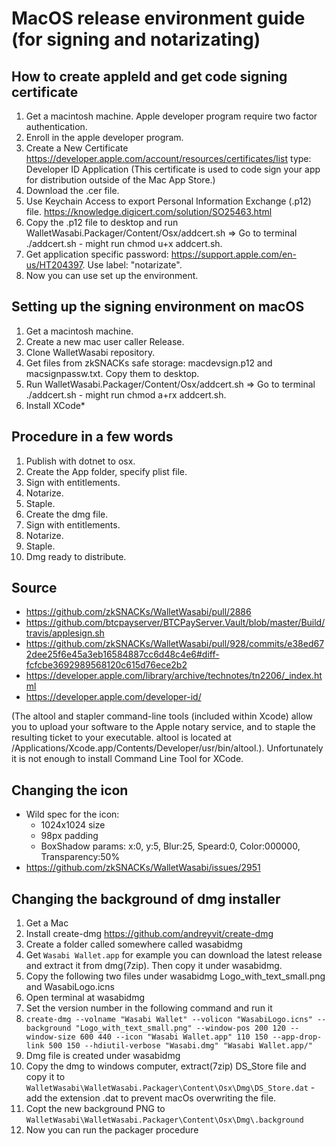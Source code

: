 # MacOS release environment guide (for signing and notarizating)

## How to create appleId and get code signing certificate

1. Get a macintosh machine. Apple developer program require two factor authentication.
2. Enroll in the apple developer program.
3. Create a New Certificate https://developer.apple.com/account/resources/certificates/list type: Developer ID Application (This certificate is used to code sign your app for distribution outside of the Mac App Store.)
4. Download the .cer file.
5. Use Keychain Access to export Personal Information Exchange (.p12) file. https://knowledge.digicert.com/solution/SO25463.html
6. Copy the .p12 file to desktop and run WalletWasabi.Packager/Content/Osx/addcert.sh => Go to terminal ./addcert.sh - might run chmod u+x addcert.sh.
7. Get application specific password: https://support.apple.com/en-us/HT204397. Use label: "notarizate".
8. Now you can use set up the environment.

## Setting up the signing environment on macOS

1. Get a macintosh machine.
2. Create a new mac user caller Release.
3. Clone WalletWasabi repository.
4. Get files from zkSNACKs safe storage: macdevsign.p12 and macsignpassw.txt. Copy them to desktop.
5. Run WalletWasabi.Packager/Content/Osx/addcert.sh => Go to terminal ./addcert.sh - might run chmod a+rx addcert.sh.
6. Install XCode*

## Procedure in a few words

1. Publish with dotnet to osx.
2. Create the App folder, specify plist file.
3. Sign with entitlements.
4. Notarize.
4. Staple.
5. Create the dmg file.
6. Sign with entitlements.
7. Notarize.
8. Staple.
9. Dmg ready to distribute.

## Source

- https://github.com/zkSNACKs/WalletWasabi/pull/2886
- https://github.com/btcpayserver/BTCPayServer.Vault/blob/master/Build/travis/applesign.sh
- https://github.com/zkSNACKs/WalletWasabi/pull/928/commits/e38ed672dee25f6e45a3eb16584887cc6d48c4e6#diff-fcfcbe3692989568120c615d76ece2b2
- https://developer.apple.com/library/archive/technotes/tn2206/_index.html
- https://developer.apple.com/developer-id/

(The altool and stapler command-line tools (included within Xcode) allow you to upload your software to the Apple notary service, and to staple the resulting ticket to your executable. altool is located at /Applications/Xcode.app/Contents/Developer/usr/bin/altool.). Unfortunately it is not enough to install Command Line Tool for XCode. 

## Changing the icon

- Wild spec for the icon:
  - 1024x1024 size
  - 98px padding
  - BoxShadow params: x:0, y:5, Blur:25, Speard:0, Color:000000, Transparency:50%
- https://github.com/zkSNACKs/WalletWasabi/issues/2951

## Changing the background of dmg installer

1. Get a Mac
2. Install create-dmg https://github.com/andreyvit/create-dmg 
3. Create a folder called somewhere called wasabidmg
4. Get `Wasabi Wallet.app` for example you can download the latest release and extract it from dmg(7zip). Then copy it under wasabidmg.
5. Copy the following two files under wasabidmg Logo_with_text_small.png and WasabiLogo.icns
6. Open terminal at wasabidmg
7. Set the version number in the following command and run it
9. `create-dmg --volname "Wasabi Wallet" --volicon "WasabiLogo.icns" --background "Logo_with_text_small.png" --window-pos 200 120 --window-size 600 440 --icon "Wasabi Wallet.app" 110 150 --app-drop-link 500 150 --hdiutil-verbose "Wasabi.dmg" "Wasabi Wallet.app/"`
11. Dmg file is created under wasabidmg
12. Copy the dmg to windows computer, extract(7zip) DS_Store file and copy it to `WalletWasabi\WalletWasabi.Packager\Content\Osx\Dmg\DS_Store.dat` - add the extension .dat to prevent macOs overwriting the file.
13. Copt the new background PNG to `WalletWasabi\WalletWasabi.Packager\Content\Osx\Dmg\.background`
14. Now you can run the packager procedure
